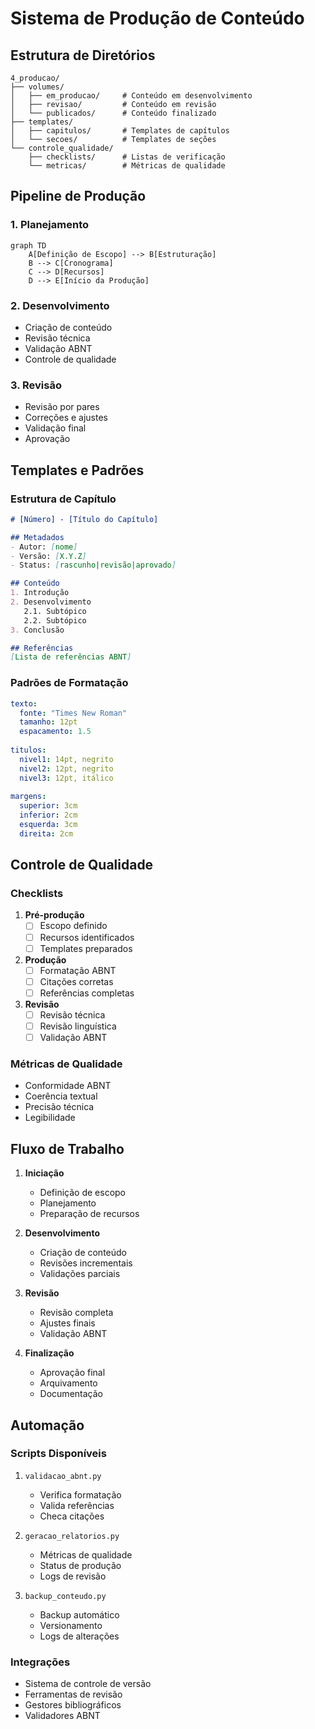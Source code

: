 # Sistema de Produção de Conteúdo

## Estrutura de Diretórios

```
4_producao/
├── volumes/
│   ├── em_producao/     # Conteúdo em desenvolvimento
│   ├── revisao/         # Conteúdo em revisão
│   └── publicados/      # Conteúdo finalizado
├── templates/
│   ├── capitulos/       # Templates de capítulos
│   └── secoes/          # Templates de seções
└── controle_qualidade/
    ├── checklists/      # Listas de verificação
    └── metricas/        # Métricas de qualidade
```

## Pipeline de Produção

### 1. Planejamento
```mermaid
graph TD
    A[Definição de Escopo] --> B[Estruturação]
    B --> C[Cronograma]
    C --> D[Recursos]
    D --> E[Início da Produção]
```

### 2. Desenvolvimento
- Criação de conteúdo
- Revisão técnica
- Validação ABNT
- Controle de qualidade

### 3. Revisão
- Revisão por pares
- Correções e ajustes
- Validação final
- Aprovação

## Templates e Padrões

### Estrutura de Capítulo
```markdown
# [Número] - [Título do Capítulo]

## Metadados
- Autor: [nome]
- Versão: [X.Y.Z]
- Status: [rascunho|revisão|aprovado]

## Conteúdo
1. Introdução
2. Desenvolvimento
   2.1. Subtópico
   2.2. Subtópico
3. Conclusão

## Referências
[Lista de referências ABNT]
```

### Padrões de Formatação
```yaml
texto:
  fonte: "Times New Roman"
  tamanho: 12pt
  espacamento: 1.5
  
titulos:
  nivel1: 14pt, negrito
  nivel2: 12pt, negrito
  nivel3: 12pt, itálico
  
margens:
  superior: 3cm
  inferior: 2cm
  esquerda: 3cm
  direita: 2cm
```

## Controle de Qualidade

### Checklists
1. **Pré-produção**
   - [ ] Escopo definido
   - [ ] Recursos identificados
   - [ ] Templates preparados

2. **Produção**
   - [ ] Formatação ABNT
   - [ ] Citações corretas
   - [ ] Referências completas

3. **Revisão**
   - [ ] Revisão técnica
   - [ ] Revisão linguística
   - [ ] Validação ABNT

### Métricas de Qualidade
- Conformidade ABNT
- Coerência textual
- Precisão técnica
- Legibilidade

## Fluxo de Trabalho

1. **Iniciação**
   - Definição de escopo
   - Planejamento
   - Preparação de recursos

2. **Desenvolvimento**
   - Criação de conteúdo
   - Revisões incrementais
   - Validações parciais

3. **Revisão**
   - Revisão completa
   - Ajustes finais
   - Validação ABNT

4. **Finalização**
   - Aprovação final
   - Arquivamento
   - Documentação

## Automação

### Scripts Disponíveis
1. `validacao_abnt.py`
   - Verifica formatação
   - Valida referências
   - Checa citações

2. `geracao_relatorios.py`
   - Métricas de qualidade
   - Status de produção
   - Logs de revisão

3. `backup_conteudo.py`
   - Backup automático
   - Versionamento
   - Logs de alterações

### Integrações
- Sistema de controle de versão
- Ferramentas de revisão
- Gestores bibliográficos
- Validadores ABNT 